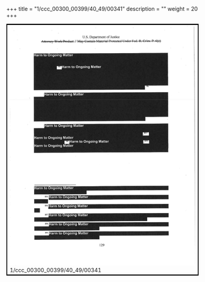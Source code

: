 +++
title = "1/ccc_00300_00399/40_49/00341"
description = ""
weight = 20
+++

<table style="border:2px solid black;max-width:800px;max-height:800px;" 
><tr><td>
<img class="center-fit-jpg"
src="/jpg_/jpg_mueller_report_searchable_341.jpg">
1/ccc_00300_00399/40_49/00341
</img></td></tr></table>
